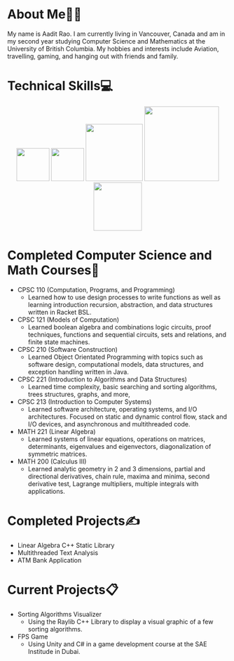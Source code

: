# About Me👨‍💻

My name is Aadit Rao. I am currently living in Vancouver, Canada and am in my second year studying Computer Science and Mathematics at the University of British Columbia. My hobbies and interests include Aviation, travelling, gaming, and hanging out with friends and family. 

# Technical Skills💻
<p align="middle">
  <img src="https://upload.wikimedia.org/wikipedia/commons/thumb/1/18/ISO_C%2B%2B_Logo.svg/1822px-ISO_C%2B%2B_Logo.svg.png" width="75"/> 
  <img src="https://upload.wikimedia.org/wikipedia/commons/1/19/C_Logo.png" width="75"/> 
  <img src="https://logos-world.net/wp-content/uploads/2022/07/Java-Logo.png" width="130"/> 
  <img src="https://upload.wikimedia.org/wikipedia/commons/5/59/JUnit_5_Banner.png" width="170"/> 
  <img src="https://1000logos.net/wp-content/uploads/2023/04/Visual-Studio-Logo-2019.png" width="110"/> 
</p>


# Completed Computer Science and Math Courses📝

- CPSC 110 (Computation, Programs, and Programming)
  - Learned how to use design processes to write functions as well as learning introduction recursion, abstraction, and data structures written in Racket BSL.
- CPSC 121 (Models of Computation)
  - Learned boolean algebra and combinations logic circuits, proof techniques, functions and sequential circuits, sets and relations, and finite state machines.
- CPSC 210 (Software Construction)
  - Learned Object Orientated Programming with topics such as software design, computational models, data structures, and exception handling written in Java.
- CPSC 221 (Introduction to Algorithms and Data Structures)
  - Learned time complexity, basic searching and sorting algorithms, trees structures, graphs, and more,
- CPSC 213 (Introduction to Computer Systems)
  - Learned software architecture, operating systems, and I/O architectures. Focused on static and dynamic control flow, stack and I/O devices, and asynchronous and multithreaded code. 
- MATH 221 (Linear Algebra)
  - Learned systems of linear equations, operations on matrices, determinants, eigenvalues and eigenvectors, diagonalization of symmetric matrices.
- MATH 200 (Calculus III) 
  - Learned analytic geometry in 2 and 3 dimensions, partial and directional derivatives, chain rule, maxima and minima, second derivative test, Lagrange multipliers, multiple integrals with applications.

# Completed Projects✍️

- Linear Algebra C++ Static Library
- Multithreaded Text Analysis
- ATM Bank Application

# Current Projects📋

- Sorting Algorithms Visualizer
  - Using the Raylib C++ Library to display a visual graphic of a few sorting algorithms.
- FPS Game
  - Using Unity and C# in a game development course at the SAE Institude in Dubai.
<!--
**Aadit1004/Aadit1004** is a ✨ _special_ ✨ repository because its `README.md` (this file) appears on your GitHub profile.

Here are some ideas to get you started:

- 🔭 I’m currently working on ...
- 🌱 I’m currently learning ...
- 👯 I’m looking to collaborate on ...
- 🤔 I’m looking for help with ...
- 💬 Ask me about ...
- 📫 How to reach me: ...
- 😄 Pronouns: ...
- ⚡ Fun fact: ...
-->
